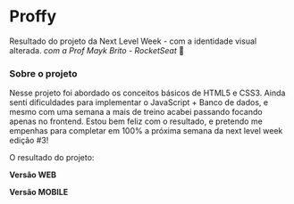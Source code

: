# Proffy
Resultado do projeto da Next Level Week - com a identidade visual alterada.
*com a Prof Mayk Brito - RocketSeat* 🚀

### Sobre o projeto

Nesse projeto foi abordado os conceitos básicos de HTML5 e CSS3.
Ainda senti dificuldades para implementar o JavaScript + Banco de dados, e mesmo com uma semana a mais de treino acabei passando focando apenas no frontend.
Estou bem feliz com o resultado, e pretendo me empenhas para completar em 100% a próxima semana da next level week edição #3!

O resultado do projeto:

**Versão WEB**



**Versão MOBILE**


